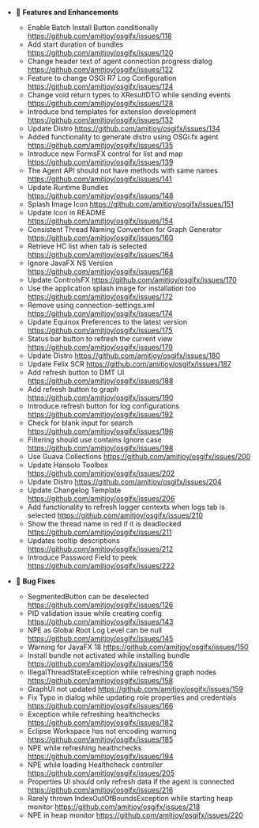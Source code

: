- 🚀 **Features and Enhancements**

	- Enable Batch Install Button conditionally https://github.com/amitjoy/osgifx/issues/118
	- Add start duration of bundles https://github.com/amitjoy/osgifx/issues/120
	- Change header text of agent connection progress dialog https://github.com/amitjoy/osgifx/issues/122
	- Feature to change OSGi R7 Log Configuration https://github.com/amitjoy/osgifx/issues/124
	- Change void return types to XResultDTO while sending events https://github.com/amitjoy/osgifx/issues/128
	- Introduce bnd templates for extension development https://github.com/amitjoy/osgifx/issues/132
	- Update Distro https://github.com/amitjoy/osgifx/issues/134
	- Added functionality to generate distro using OSGi.fx agent https://github.com/amitjoy/osgifx/issues/135
	- Introduce new FormsFX control for list and map https://github.com/amitjoy/osgifx/issues/139
	- The Agent API should not have methods with same names https://github.com/amitjoy/osgifx/issues/141
	- Update Runtime Bundles https://github.com/amitjoy/osgifx/issues/148
	- Splash Image Icon https://github.com/amitjoy/osgifx/issues/151
	- Update Icon in README https://github.com/amitjoy/osgifx/issues/154
	- Consistent Thread Naming Convention for Graph Generator https://github.com/amitjoy/osgifx/issues/160
	- Retrieve HC list when tab is selected https://github.com/amitjoy/osgifx/issues/164
	- Ignore JavaFX NS Version https://github.com/amitjoy/osgifx/issues/168
	- Update ControlsFX https://github.com/amitjoy/osgifx/issues/170
	- Use the application splash image for installation too https://github.com/amitjoy/osgifx/issues/172
	- Remove using connection-settings.xml https://github.com/amitjoy/osgifx/issues/174
	- Update Equinox Preferences to the latest version https://github.com/amitjoy/osgifx/issues/175
	- Status bar button to refresh the current view https://github.com/amitjoy/osgifx/issues/179
	- Update Distro https://github.com/amitjoy/osgifx/issues/180
	- Update Felix SCR https://github.com/amitjoy/osgifx/issues/187
	- Add refresh button to DMT UI https://github.com/amitjoy/osgifx/issues/188
	- Add refresh button to graph https://github.com/amitjoy/osgifx/issues/190
	- Introduce refresh button for log configurations https://github.com/amitjoy/osgifx/issues/192
	- Check for blank input for search https://github.com/amitjoy/osgifx/issues/196
	- Filtering should use contains ignore case https://github.com/amitjoy/osgifx/issues/198
	- Use Guava Collections https://github.com/amitjoy/osgifx/issues/200
	- Update Hansolo Toolbox https://github.com/amitjoy/osgifx/issues/202
	- Update Distro https://github.com/amitjoy/osgifx/issues/204
	- Update Changelog Template https://github.com/amitjoy/osgifx/issues/206
	- Add functionality to refresh logger contexts when logs tab is selected https://github.com/amitjoy/osgifx/issues/210
	- Show the thread name in red if it is deadlocked https://github.com/amitjoy/osgifx/issues/211
	- Updates tooltip descriptions https://github.com/amitjoy/osgifx/issues/212
	- Introduce Password Field to peek https://github.com/amitjoy/osgifx/issues/222

- 🐞 **Bug Fixes**

	- SegmentedButton can be deselected https://github.com/amitjoy/osgifx/issues/126
	- PID validation issue while creating config https://github.com/amitjoy/osgifx/issues/143
	- NPE as Global Root Log Level can be null https://github.com/amitjoy/osgifx/issues/145
	- Warning for JavaFX 18 https://github.com/amitjoy/osgifx/issues/150
	- Install bundle not activated while installing bundle https://github.com/amitjoy/osgifx/issues/156
	- IllegalThreadStateException while refreshing graph nodes https://github.com/amitjoy/osgifx/issues/158
	- GraphUI not updated https://github.com/amitjoy/osgifx/issues/159
	- Fix Typo in dialog while updating role properties and credentials https://github.com/amitjoy/osgifx/issues/166
	- Exception while refreshing healthchecks https://github.com/amitjoy/osgifx/issues/182
	- Eclipse Workspace has not encoding warning https://github.com/amitjoy/osgifx/issues/185
	- NPE while refreshing healthchecks https://github.com/amitjoy/osgifx/issues/194
	- NPE while loading Healthcheck controller https://github.com/amitjoy/osgifx/issues/205
	- Properties UI should only refresh data if the agent is connected https://github.com/amitjoy/osgifx/issues/216
	- Rarely thrown IndexOutOfBoundsException while starting heap monitor https://github.com/amitjoy/osgifx/issues/218
	- NPE in heap monitor https://github.com/amitjoy/osgifx/issues/220